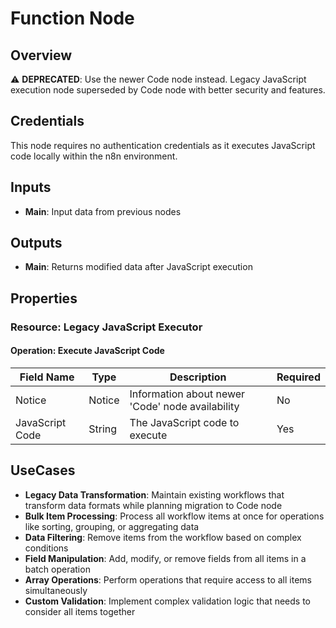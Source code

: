 # Function Node

## Overview

⚠️ **DEPRECATED**: Use the newer Code node instead. Legacy JavaScript execution node superseded by Code node with better security and features.

## Credentials

This node requires no authentication credentials as it executes JavaScript code locally within the n8n environment.

## Inputs

- **Main**: Input data from previous nodes

## Outputs

- **Main**: Returns modified data after JavaScript execution

## Properties

### Resource: Legacy JavaScript Executor

#### Operation: Execute JavaScript Code

| Field Name | Type | Description | Required |
|---|---|---|---|
| Notice | Notice | Information about newer 'Code' node availability | No |
| JavaScript Code | String | The JavaScript code to execute | Yes |

## UseCases

- **Legacy Data Transformation**: Maintain existing workflows that transform data formats while planning migration to Code node
- **Bulk Item Processing**: Process all workflow items at once for operations like sorting, grouping, or aggregating data
- **Data Filtering**: Remove items from the workflow based on complex conditions
- **Field Manipulation**: Add, modify, or remove fields from all items in a batch operation
- **Array Operations**: Perform operations that require access to all items simultaneously
- **Custom Validation**: Implement complex validation logic that needs to consider all items together 